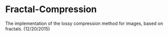 # Fractal-Compression
The implementation of the lossy compression method for images, based on fractals. (12/20/2015)
